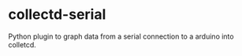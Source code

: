 collectd-serial
===============

Python plugin to graph data from a serial connection to a arduino into colletcd.